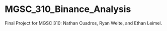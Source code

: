 # MGSC_310_Binance_Analysis
Final Project for MGSC 310: Nathan Cuadros, Ryan Welte, and Ethan Leimel. 
